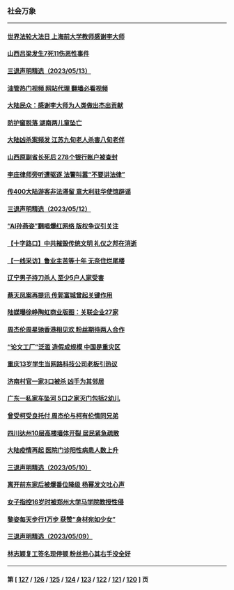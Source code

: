 ### 社会万象
---
#### [世界法轮大法日 上海前大学教师感谢李大师](../../pages/ncid282/n13996598.md?05150045) 
#### [山西吕梁发生7死11伤恶性事件](../../pages/ncid282/n13996591.md?05150045) 
#### [三退声明精选（2023/05/13）](../../pages/ncid282/n13996245.md?05150045) 
#### [油管热门视频 网站代理 翻墙必看视频](http://138.2.39.72:81/youtube.html?epic-marker?05150045)
#### [大陆民众：感谢李大师为人类做出杰出贡献](../../pages/ncid282/n13996095.md?05150045) 
#### [防护窗脱落 湖南两儿童坠亡](../../pages/ncid282/n13995795.md?05150045) 
#### [大陆凶杀案频发 江苏九旬老人杀害八旬老伴](../../pages/ncid282/n13995840.md?05150045) 
#### [山西原副省长死后 278个银行账户被查封](../../pages/ncid282/n13995760.md?05150045) 
#### [李庄律师旁听遭驱逐 法警叫嚣“不要讲法律”](../../pages/ncid282/n13995729.md?05150045) 
#### [传400大陆游客非法滞留 意大利驻华使馆辟谣](../../pages/ncid282/n13995566.md?05150045) 
#### [三退声明精选（2023/05/12）](../../pages/ncid282/n13995311.md?05150045) 
#### [“AI孙燕姿”翻唱爆红网络 版权争议引关注](../../pages/ncid282/n13994967.md?05150045) 
#### [【十字路口】中共摧毁传统文明 礼仪之邦在消逝](../../pages/ncid282/n13994835.md?05150045) 
#### [【一线采访】鲁业主苦等十年 无奈住烂尾楼](../../pages/ncid282/n13994994.md?05150045) 
#### [辽宁男子持刀杀人 至少5户人家受害](../../pages/ncid282/n13994754.md?05150045) 
#### [蔡天凤案再提讯 传郭富城曾起关键作用](../../pages/ncid282/n13994325.md?05150045) 
#### [陆媒曝徐峥陶虹商业版图：关联企业27家](../../pages/ncid282/n13994309.md?05150045) 
#### [周杰伦周星驰香港相见欢 粉丝期待两人合作](../../pages/ncid282/n13994194.md?05150045) 
#### [“论文工厂”泛滥 造假成规模 中国是重灾区](../../pages/ncid282/n13994149.md?05150045) 
#### [重庆13岁学生当网路科技公司老板引热议](../../pages/ncid282/n13993817.md?05150045) 
#### [济南村官一家3口被杀 凶手为其邻居](../../pages/ncid282/n13993789.md?05150045) 
#### [广东一私家车坠河 5口之家灭门包括2幼儿](../../pages/ncid282/n13993691.md?05150045) 
#### [曾受柯受良托付 周杰伦与柯有伦情同兄弟](../../pages/ncid282/n13993323.md?05150045) 
#### [四川达州10层高楼墙体开裂 居民紧急疏散](../../pages/ncid282/n13993552.md?05150045) 
#### [大陆疫情再起 医院门诊阳性病患人数上升](../../pages/ncid282/n13993011.md?05150045) 
#### [三退声明精选（2023/05/10）](../../pages/ncid282/n13993415.md?05150045) 
#### [离开前东家后被爆番位降级 杨幂发文吐心声](../../pages/ncid282/n13993231.md?05150045) 
#### [女子指控16岁时被郑州大学马学院教授性侵](../../pages/ncid282/n13993178.md?05150045) 
#### [黎姿每天步行1万步 获赞“身材宛如少女”](../../pages/ncid282/n13992600.md?05150045) 
#### [三退声明精选（2023/05/09）](../../pages/ncid282/n13992584.md?05150045) 
#### [林志颖复工签名现停顿 粉丝担心其右手没全好](../../pages/ncid282/n13992433.md?05150045) 

---
#### 第 [ [127](./127.md?05150045) / [126](./126.md?05150045) / [125](./125.md?05150045) / [124](./124.md?05150045) / [123](./123.md?05150045) / [122](./122.md?05150045) / [121](./121.md?05150045) / [120](./120.md?05150045) ] 页
